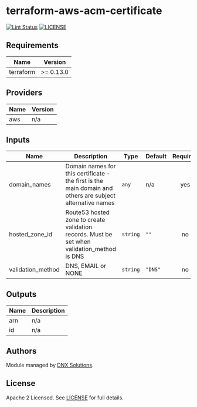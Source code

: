 # terraform-aws-acm-certificate

[![Lint Status](https://github.com/DNXLabs/terraform-aws-acm-certificate/workflows/Lint/badge.svg)](https://github.com/DNXLabs/terraform-aws-acm-certificate/actions)
[![LICENSE](https://img.shields.io/github/license/DNXLabs/terraform-aws-acm-certificate)](https://github.com/DNXLabs/terraform-aws-acm-certificate/blob/master/LICENSE)

<!--- BEGIN_TF_DOCS --->

## Requirements

| Name | Version |
|------|---------|
| terraform | >= 0.13.0 |

## Providers

| Name | Version |
|------|---------|
| aws | n/a |

## Inputs

| Name | Description | Type | Default | Required |
|------|-------------|------|---------|:--------:|
| domain\_names | Domain names for this certificate - the first is the main domain and others are subject alternative names | `any` | n/a | yes |
| hosted\_zone\_id | Route53 hosted zone to create validation records. Must be set when validation\_method is DNS | `string` | `""` | no |
| validation\_method | DNS, EMAIL or NONE | `string` | `"DNS"` | no |

## Outputs

| Name | Description |
|------|-------------|
| arn | n/a |
| id | n/a |

<!--- END_TF_DOCS --->

## Authors

Module managed by [DNX Solutions](https://github.com/DNXLabs).

## License

Apache 2 Licensed. See [LICENSE](https://github.com/DNXLabs/terraform-aws-acm-certificate/blob/master/LICENSE) for full details.